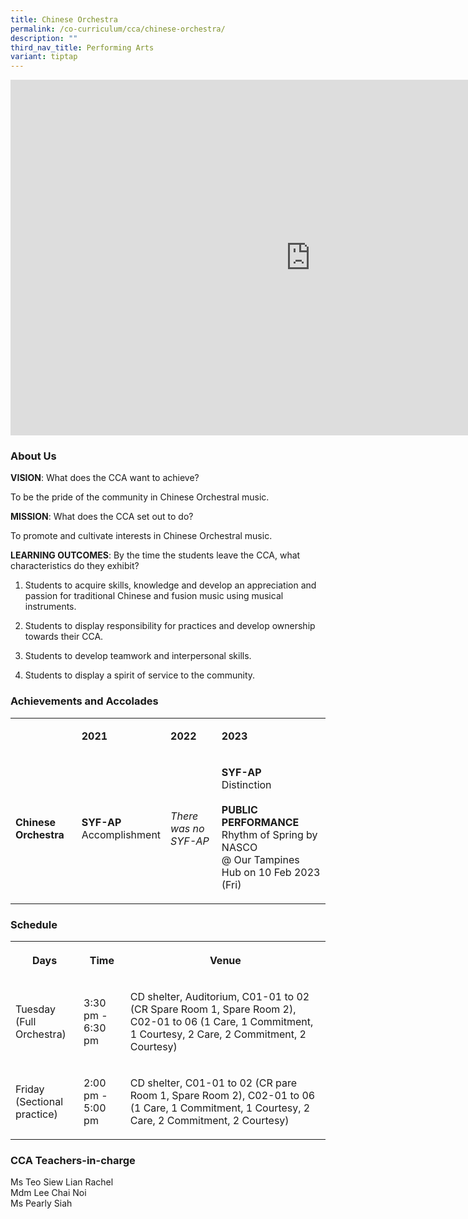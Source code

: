 ```yaml
---
title: Chinese Orchestra
permalink: /co-curriculum/cca/chinese-orchestra/
description: ""
third_nav_title: Performing Arts
variant: tiptap
---
```

<div class="iframe-wrapper"><iframe height="569" width="960" allowfullscreen="true" frameborder="0" src="https://docs.google.com/presentation/d/1wOdPOd5G8WhQ9f1lcpMnvyLHfc5r1470WVeI97fBBWs/embed?start=true&amp;loop=true&amp;delayms=3000"></iframe></div><h3>About Us</h3><p><strong>VISION</strong>: What does the CCA want to achieve?&nbsp;</p><p>To be the pride of the community in Chinese Orchestral music.</p><p><strong>MISSION</strong>: What does the CCA set out to do?</p><p>To promote and cultivate interests in Chinese Orchestral music.</p><p><strong>LEARNING OUTCOMES</strong>: By the time the students leave the CCA, what characteristics do they exhibit?</p><ol data-tight="true" class="tight"><li><p>Students to acquire skills, knowledge and develop an appreciation and passion for traditional Chinese and fusion music using musical instruments.</p></li><li><p>Students to display responsibility for practices and develop ownership towards their CCA.</p></li><li><p>Students to develop teamwork and interpersonal skills.</p></li><li><p>Students to display a spirit of service to the community.</p></li></ol><h3>Achievements and Accolades</h3><table><tbody><tr><td rowspan="1" colspan="1"><p><strong>&nbsp;</strong></p></td><td rowspan="1" colspan="1"><p><strong>2021</strong></p></td><td rowspan="1" colspan="1"><p><strong>2022</strong></p></td><td rowspan="1" colspan="1"><p><strong>2023</strong></p></td></tr><tr><td rowspan="1" colspan="1"><p><strong>Chinese Orchestra</strong></p></td><td rowspan="1" colspan="1"><p><strong>SYF-AP<br></strong>Accomplishment</p></td><td rowspan="1" colspan="1"><p><em>There was no SYF-AP</em></p></td><td rowspan="1" colspan="1"><p><strong>SYF-AP</strong><br>Distinction<br><br><strong>PUBLIC PERFORMANCE</strong><br>Rhythm of Spring by NASCO<br>@ Our Tampines Hub on 10 Feb 2023 (Fri)</p></td></tr></tbody></table><h3>Schedule</h3><table><tbody><tr><th rowspan="1" colspan="1"><p>Days</p></th><th rowspan="1" colspan="1"><p>Time</p></th><th rowspan="1" colspan="1"><p>Venue</p></th></tr><tr><td rowspan="1" colspan="1"><p>Tuesday<br>(Full Orchestra)</p></td><td rowspan="1" colspan="1"><p>3:30 pm - 6:30 pm</p></td><td rowspan="1" colspan="1"><p>CD shelter, Auditorium, C01-01 to 02 (CR Spare Room 1, Spare Room 2), C02-01 to 06 (1 Care, 1 Commitment, 1 Courtesy, 2 Care, 2 Commitment, 2 Courtesy)</p></td></tr><tr><td rowspan="1" colspan="1"><p>Friday<br>(Sectional practice)</p></td><td rowspan="1" colspan="1"><p>2:00 pm - 5:00 pm</p></td><td rowspan="1" colspan="1"><p>CD shelter, C01-01 to 02 (CR pare Room 1, Spare Room 2), C02-01 to 06 (1 Care, 1 Commitment, 1 Courtesy, 2 Care, 2 Commitment, 2 Courtesy)</p></td></tr></tbody></table><h3>CCA Teachers-in-charge</h3><p>Ms Teo Siew Lian Rachel<br>Mdm Lee Chai Noi<br>Ms Pearly Siah</p>